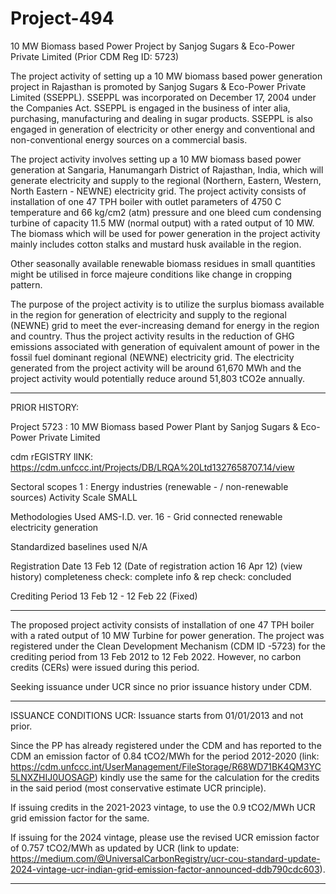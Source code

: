 # Project-494
10 MW Biomass based Power Project by Sanjog Sugars &amp; Eco-Power Private Limited (Prior CDM Reg ID: 5723) 

The project activity of setting up a 10 MW biomass based power generation project in Rajasthan is
promoted by Sanjog Sugars & Eco-Power Private Limited (SSEPPL). SSEPPL was incorporated on
December 17, 2004 under the Companies Act. SSEPPL is engaged in the business of inter alia,
purchasing, manufacturing and dealing in sugar products. SSEPPL is also engaged in generation of
electricity or other energy and conventional and non-conventional energy sources on a commercial basis.

The project activity involves setting up a 10 MW biomass based power generation at Sangaria,
Hanumangarh District of Rajasthan, India, which will generate electricity and supply to the regional
(Northern, Eastern, Western, North Eastern - NEWNE) electricity grid. The project activity consists of
installation of one 47 TPH boiler with outlet parameters of 4750 C temperature and 66 kg/cm2  (atm)
pressure and one bleed cum condensing turbine of capacity 11.5 MW (normal output) with a rated output
of 10 MW. The biomass which will be used for power generation in the project activity mainly includes
cotton stalks and mustard husk available in the region. 

Other seasonally available renewable biomass residues in small quantities might be utilised in force majeure conditions like change in cropping pattern. 

The purpose of the project activity is to utilize the surplus biomass available in the region for generation
of electricity and supply to the regional (NEWNE) grid to meet the ever-increasing demand for energy in
the region and country. Thus the project activity results in the reduction of GHG emissions associated
with generation of equivalent amount of power in the fossil fuel dominant regional (NEWNE) electricity
grid. The electricity generated from the project activity will be around 61,670 MWh and the project
activity would potentially reduce around 51,803 tCO2e annually. 
_____________
PRIOR HISTORY: 

Project 5723 : 10 MW Biomass based Power Plant by Sanjog Sugars & Eco-Power Private Limited

cdm rEGISTRY lINK: https://cdm.unfccc.int/Projects/DB/LRQA%20Ltd1327658707.14/view

Sectoral scopes	1 : Energy industries (renewable - / non-renewable sources)
Activity Scale	SMALL

Methodologies Used	AMS-I.D. ver. 16 - Grid connected renewable electricity generation

Standardized baselines used	N/A

Registration Date	13 Feb 12 (Date of registration action 16 Apr 12)   (view history)   completeness check: complete info & rep check: concluded

Crediting Period	13 Feb 12 - 12 Feb 22 (Fixed)
__________
The proposed project activity consists of installation of one 47 TPH boiler with a rated output of 10 MW Turbine for power generation. The project was registered under the Clean Development Mechanism (CDM ID -5723) for the crediting period from 13 Feb 2012 to 12 Feb 2022. However, no carbon credits (CERs) were issued during this period.

Seeking issuance under UCR since no prior issuance history under CDM.
___________
ISSUANCE CONDITIONS UCR: 
Issuance starts from 01/01/2013 and not prior.

Since the PP has already registered under the CDM and has reported to the CDM an emission factor of 0.84 tCO2/MWh for the period 2012-2020 (link: https://cdm.unfccc.int/UserManagement/FileStorage/R68WD71BK4QM3YC5LNXZHIJ0UOSAGP) kindly use the same for the calculation for the credits in the said period (most conservative estimate UCR principle).

If issuing credits in the 2021-2023 vintage, to use the 0.9 tCO2/MWh UCR grid emission factor for the same.

If issuing for the 2024 vintage, please use the revised UCR emission factor of  0.757 tCO2/MWh as updated by UCR (link to update: https://medium.com/@UniversalCarbonRegistry/ucr-cou-standard-update-2024-vintage-ucr-indian-grid-emission-factor-announced-ddb790cdc603).
____________
